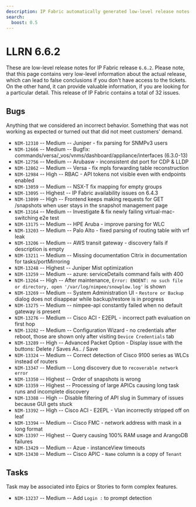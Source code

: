 ```yaml
---
description: IP Fabric automatically generated low-level release notes for version 6.6.2.
search:
  boost: 0.5
---
```


# LLRN 6.6.2

These are low-level release notes for IP Fabric release `6.6.2`. Please note, that this page contains very low-level information about the actual release, which can lead to false conclusions if you don't have access to the tickets. On the other hand, it can provide valuable information, if you are looking for a particular detail. This release of IP Fabric contains a total of 32 issues.

## Bugs

Anything that we considered an incorrect behavior. Something that was not working as expected or turned out that did not meet customers' demand.

- `NIM-12310` -- Medium -- Juniper - fix parsing for SNMPv3 users
- `NIM-12666` -- Medium -- Bugfix: commands/versa/_vos/vnms/dashboard/appliance/interfaces (6.3.0-13)
- `NIM-12756` -- Medium -- Arubasw - inconsistent dst port for CDP & LLDP
- `NIM-12862` -- Medium -- Versa - fix mpls forwarding table reconstruction
- `NIM-12984` -- High -- RBAC - API tokens not visible even with endpoints enabled
- `NIM-13059` -- Medium -- NSX-T fix mapping for empty groups
- `NIM-13095` -- Highest -- IP Fabric availability issues on 6.4.3
- `NIM-13099` -- High -- Frontend keeps making requests for GET /snapshots when user stays in the snapshot management page
- `NIM-13164` -- Medium -- Investigate & fix newly failing virtual-mac-switching e2e test
- `NIM-13175` -- Medium -- HPE Aruba - improve parsing for WLC
- `NIM-13203` -- Medium -- Palo Alto - fixed parsing of routing table with vrf leak
- `NIM-13206` -- Medium -- AWS transit gateway - discovery fails if description is empty
- `NIM-13211` -- Medium -- Missing documentation Citrix in documentation for tasks/portMirroring
- `NIM-13248` -- Highest -- Juniper Mist optimization
- `NIM-13259` -- Medium -- azure: serviceDetails command fails with 400
- `NIM-13264` -- High -- After maintenance, `Error: ENOENT: no such file or directory, open '/var/log/nimpee/snowplow.log'` is shown
- `NIM-13269` -- Medium -- System Administration UI - `Restore or Backup` dialog does not disappear while backup/restore is in progress
- `NIM-13275` -- Medium -- nimpee-api constantly failed when no default gateway is present
- `NIM-13276` -- Medium -- Cisco ACI - E2EPL - incorrect path evaluation on first hop
- `NIM-13282` -- Medium -- Configuration Wizard - no credentials after reboot, those are shown only after visiting `Device Credentials` tab
- `NIM-13289` -- High -- Advanced Packet Option - Display issue with the buttons: Delete / Saves As.. / Save
- `NIM-13324` -- Medium -- Correct detection of Cisco 9100 series as WLCs instead of routers
- `NIM-13347` -- Medium -- Long discovery due to `recoverable network error`
- `NIM-13350` -- Highest -- Order of snapshots is wrong
- `NIM-13359` -- Highest -- Processing of large APICs causing long task runs and incomplete discovery
- `NIM-13388` -- High -- Disable filtering of API slug in Summary of issues because GUI gets stuck
- `NIM-13392` -- High -- Cisco ACI - E2EPL - Vlan incorrectly stripped off on leaf
- `NIM-13394` -- Medium -- Cisco FMC - network address with mask in a long format
- `NIM-13397` -- Highest -- Query causing 100% RAM usage and ArangoDB failures
- `NIM-13429` -- Medium -- Azue - instanceView timeouts
- `NIM-13430` -- Medium -- Cisco APIC - `Name` column is a copy of `Tenant`

## Tasks

Task may be associated into Epics or Stories to form complex features.

- `NIM-13237` -- Medium -- Add `Login :` to prompt detection

